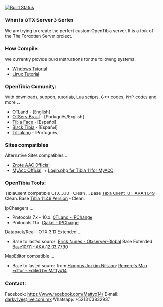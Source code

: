 [![Build Status](https://travis-ci.org/jlcvp/otxserver.svg?branch=otxserv3)](https://travis-ci.org/mattyx14/otxserver)
### What is OTX Server 3 Series

We are trying to create the perfect custom OpenTibia server.
It is a fork of the [The Forgotten Server](https://github.com/otland/forgottenserver) project.

### How Compile:
We currently provide build instructions for the following systems:
* [Windows Tutorial](https://github.com/mattyx14/otxserver/wiki/Compilling-on-Windows) 
* [Linux Tutorial](https://github.com/mattyx14/otxserver/wiki/Compilling-on-Linux)

### OpenTibia Comunity:
With downloads, support, tutorials, Lua scripts, C++ codes, PHP codes and more ...
* [OTLand](https://otland.net/) - [English]
* [OTServ Brasil](https://forums.otserv.com.br/) - [Português/English]
* [Tibia Face](http://tibiaface.com/) - [Español]
* [Black Tibia](http://blacktibia.foroactivo.com/) - [Español]
* [Tibiaking](http://www.tibiaking.com/forum/) - [Português]


### Sites compatibles
Alternative Sites compatibles ...
* [Znote AAC Official](https://github.com/Znote/ZnoteAAC/archive/master.zip)
* [MyAcc Official](https://github.com/slawkens/myaac/archive/master.zip). + [Login.php for Tibia 11 for MyACC](https://otland.net/threads/myaac-plugin-login-php-for-tibia-11.254389/)

### OpenTibia Tools:
TibiaClient compatible OTX 3.10 - Clean ...
Base [Tibia Client 10 - AKA:11.49](https://forums.otserv.com.br/index.php?/forums/topic/168113-otxserver-310-otxserver-global-full10x1149-cliente-tibia-10/&_fromLogin=1) - Clean.
Base [Tibia 11.49 Version](https://forums.otserv.com.br/index.php?/forums/topic/167710-clientes-tibia-11/) - Clean.

IpChangers ...
* Protocols 7.x - 10.x: [OTLand - IPChange](https://static.otland.net/ipchanger.exe)
* Protocols 11.x: [Cjaker - IPChange](http://www.tibiaking.com/forum/forums/topic/82629-1140-ip-changer/)

Datapack/Real - OTX 3.10 Extended  ...
* Base to lasted source: [Erick Nunes - Otxserver-Global](https://github.com/malucooo/otxserver-new)
Base Extended [Base10/11 - AKA:12.03.7790](https://gitlab.com/guilhermesidney/cliente10/-/archive/c563e56d4b8e9169c46dad4cadf2e2a5ec466174/cliente10-c563e56d4b8e9169c46dad4cadf2e2a5ec466174.zip)

MapEditor compatible ...
* Base to lasted source from [Hampus Joakim Nilsson](https://github.com/hjnilsson/rme): [Remere's Map Editor - Edited by Mattyx14](https://mega.nz/#!8QRHxIpK!vag-xjbyYtcV2CF2Tnl5AfXkq5YZXUcP6fbqwswwEU0)

### Contact:
Facebook: https://www.facebook.com/Mattyx14/
E-mail: darkylive@live.com.mx
Whatsapp: +5213173832937
